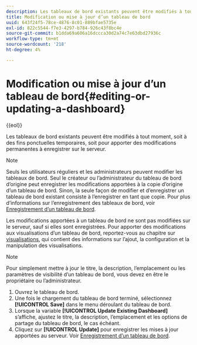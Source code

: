 ```yaml
---
description: Les tableaux de bord existants peuvent être modifiés à tout moment, soit à des fins ponctuelles temporaires, soit pour apporter des modifications permanentes à enregistrer sur le serveur.
title: Modification ou mise à jour d’un tableau de bord
uuid: 643f24f5-78ce-4876-8c01-889bfae5735e
exl-id: 822c5544-f7e3-4297-b784-926c43f8bc4e
source-git-commit: b1dda69a606a16dccca30d2a74c7e63dbd27936c
workflow-type: tm+mt
source-wordcount: '218'
ht-degree: 4%

---
```


# Modification ou mise à jour d’un tableau de bord{#editing-or-updating-a-dashboard}

{{eol}}

Les tableaux de bord existants peuvent être modifiés à tout moment, soit à des fins ponctuelles temporaires, soit pour apporter des modifications permanentes à enregistrer sur le serveur.

>[!NOTE]
>
>Seuls les utilisateurs réguliers et les administrateurs peuvent modifier les tableaux de bord. Seul le créateur ou l’administrateur du tableau de bord d’origine peut enregistrer les modifications apportées à la copie d’origine d’un tableau de bord. Sinon, la seule façon de modifier et d’enregistrer un tableau de bord existant consiste à l’enregistrer en tant que copie. Pour plus d’informations sur l’enregistrement des tableaux de bord, voir [Enregistrement d’un tableau de bord](../../../home/c-adobe-data-workbench-dashboard/c-dashboards/t-saving-a-dashboard.md#task-4132cf487bc640149c91afd0b7b0701e).

Les modifications apportées à un tableau de bord ne sont pas modifiées sur le serveur, sauf si elles sont enregistrées. Pour apporter des modifications aux visualisations d’un tableau de bord, reportez-vous au chapitre sur [visualisations](../../../home/c-adobe-data-workbench-dashboard/c-visualizations/c-visualizations.md#concept-426ed20f270f4be48ecc3574f3078d8e), qui contient des informations sur l’ajout, la configuration et la manipulation des visualisations.

>[!NOTE]
>
>Pour simplement mettre à jour le titre, la description, l’emplacement ou les paramètres de visibilité d’un tableau de bord, vous devez en être le propriétaire ou l’administrateur.

1. Ouvrez le tableau de bord.
1. Une fois le chargement du tableau de bord terminé, sélectionnez **[!UICONTROL Save]** dans le menu déroulant du tableau de bord.
1. Lorsque la variable **[!UICONTROL Update Existing Dashboard]** s’affiche, ajustez le titre, la description, l’emplacement et les options de partage du tableau de bord, le cas échéant.
1. Cliquez sur **[!UICONTROL Update]** pour enregistrer les mises à jour apportées au serveur. Voir [Enregistrement d’un tableau de bord](../../../home/c-adobe-data-workbench-dashboard/c-dashboards/t-saving-a-dashboard.md#task-4132cf487bc640149c91afd0b7b0701e).
